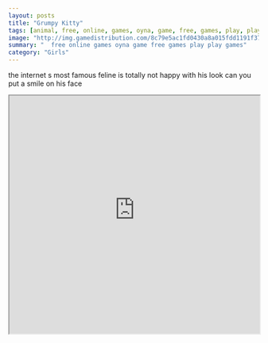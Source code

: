 ```yaml
---
layout: posts
title: "Grumpy Kitty"
tags: [animal, free, online, games, oyna, game, free, games, play, play, games]
image: "http://img.gamedistribution.com/8c79e5ac1fd0430a8a015fdd1191f37d.jpg"
summary: "  free online games oyna game free games play play games"
category: "Girls"
---
```


the internet s most famous feline is totally not happy with his look can you put a smile on his face

<iframe width="100%" height="480px;" src="http://flash.gamedistribution.com?game=8c79e5ac1fd0430a8a015fdd1191f37d"></iframe>